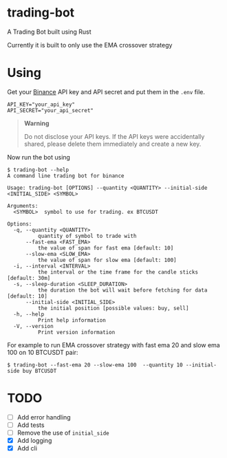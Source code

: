 # trading-bot
A Trading Bot built using Rust

Currently it is built to only use the EMA crossover strategy

# Using

Get your [Binance](https://www.binance.com/en/binance-api) API key and API secret and put them in the `.env` file.

```
API_KEY="your_api_key"
API_SECRET="your_api_secret"
```

> **Warning**
> 
> Do not disclose your API keys. If the API keys were accidentally shared, please delete them immediately and create a new key.


Now run the bot using

```
$ trading-bot --help
A command line trading bot for binance

Usage: trading-bot [OPTIONS] --quantity <QUANTITY> --initial-side <INITIAL_SIDE> <SYMBOL>

Arguments:
  <SYMBOL>  symbol to use for trading. ex BTCUSDT

Options:
  -q, --quantity <QUANTITY>
          quantity of symbol to trade with
      --fast-ema <FAST_EMA>
          the value of span for fast ema [default: 10]
      --slow-ema <SLOW_EMA>
          the value of span for slow ema [default: 100]
  -i, --interval <INTERVAL>
          the interval or the time frame for the candle sticks [default: 30m]
  -s, --sleep-duration <SLEEP_DURATION>
          the duration the bot will wait before fetching for data [default: 10]
      --initial-side <INITIAL_SIDE>
          the initial position [possible values: buy, sell]
  -h, --help
          Print help information
  -V, --version
          Print version information
```

For example to run EMA crossover strategy with fast ema 20 and slow ema 100 on 10 BTCUSDT pair: 
```
$ trading-bot --fast-ema 20 --slow-ema 100  --quantity 10 --initial-side buy BTCUSDT
```

# TODO
- [ ] Add error handling
- [ ] Add tests 
- [ ] Remove the use of `initial_side`
- [x] Add logging
- [x] Add cli
